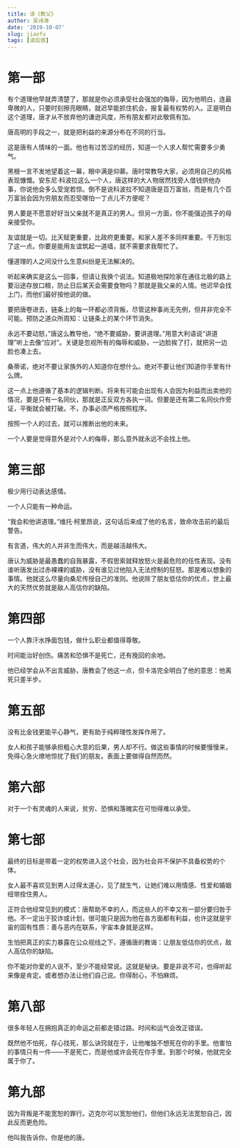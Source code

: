 ```yaml
---
title: 读《教父》
author: 吴诗涛
date: '2019-10-07'
slug: jiaofu
tags: [读后感]
---
```


# 第一部

有个道理他早就弄清楚了，那就是你必须承受社会强加的侮辱，因为他明白，连最卑微的人，只要时刻擦亮眼睛，就迟早能抓住机会，报复最有权势的人。正是明白这个道理，唐才从不放弃他的谦逊风度，所有朋友都对此敬佩有加。

唐高明的手段之一，就是把利益的来源分布在不同的行当。

这是唐有人情味的一面。他也有过苦涩的经历，知道一个人求人帮忙需要多少勇气。

黑根一言不发地望着这一幕，眼中满是仰慕。唐时常教导大家，必须用自己的风格表现慷慨。安东尼·科波拉这么一个人，唐这样的大人物居然找旁人借钱供他办事，你说他会多么受宠若惊。倒不是说科波拉不知道唐是百万富翁，而是有几个百万富翁会因为穷朋友而忍受哪怕一丁点儿不方便呢？

男人要是不愿意好好当父亲就不是真正的男人。但另一方面，你不能强迫孩子的母亲接受你。

友谊就是一切。比天赋更重要，比政府更重要。和家人差不多同样重要。千万别忘了这一点。你要是能用友谊筑起一道墙，就不需要求我帮忙了。

懂道理的人之间没什么生意纠纷是无法解决的。

听起来确实是这么一回事，但请让我换个说法。知道极地探险家在通往北极的路上要沿途存放口粮，防止日后某天会需要食物吗？那就是我父亲的人情。他迟早会找上门，而他们最好按他说的做。

要把唐卷进去，链条上的每一环都必须背叛，尽管这种事尚无先例，但并非完全不可能。预防之道众所周知：让链条上的某个环节消失。

永远不要动怒，”唐这么教导他，“绝不要威胁，要讲道理。”用意大利语说“讲道理”听上去像“应对”。关键是忽视所有的侮辱和威胁，一边脸挨了打，就把另一边脸也凑上去。

桑蒂诺，绝对不要让家族外的人知道你在想什么。绝对不要让他们知道你手里有什么牌。

这一点上他遵循了基本的逻辑判断。将来有可能会出现有人会因为利益而出卖他的情况，要是只有一名同伙，那就是正反双方各执一词。但要是还有第二名同伙作旁证，平衡就会被打破。不，办事必须严格按照程序。

按照一个人的过去，就可以推断出他的未来。

一个人要是觉得意外是对个人的侮辱，那么意外就永远不会找上他。

# 第三部

极少用行动表达感情。

一个人只能有一种命运。

“我会和他讲道理。”维托·柯里昂说，这句话后来成了他的名言，致命攻击前的最后警告。

有言道，伟大的人并非生而伟大，而是越活越伟大。

唐认为威胁是最愚蠢的自我暴露，不假思索就释放怒火是最危险的任性表现。没有谁听唐发出过赤裸裸的威胁，没有谁见过他陷入无法控制的狂怒。那是难以想象的事情。他就这么尽量向桑尼传授自己的准则。他说除了朋友低估你的优点，世上最大的天然优势就是敌人高估你的缺陷。

# 第四部

一个人靠汗水挣面包钱，做什么职业都值得尊敬。

时间能治好创伤。痛苦和恐惧不是死亡，还有挽回的余地。

他已经学会从不出言威胁，唐教会了他这一点，但卡洛完全明白了他的意思：他离死只差半步。

# 第五部

没有比金钱更能平心静气，更有助于纯粹理性发挥作用了。

女人和孩子能够承担粗心大意的后果，男人却不行。做这些事情的时候要慢慢来，免得心急火燎地惊扰了我们的朋友。表面上要做得自然而然。

# 第六部

对于一个有灵魂的人来说，贫穷、恐惧和落魄实在可怕得难以承受。

# 第七部

最终的目标是带着一定的权势进入这个社会，因为社会并不保护不具备权势的个体。

女人最不喜欢见到男人过得太遂心，见了就生气，让她们难以用情感、性爱和婚姻纽带拴住男人。

正符合他经常见到的模式：唐帮助不幸的人，而这些人的不幸又有一部分要归咎于他。不一定出于狡诈或计划，很可能只是因为他在各方面都有利益，也许这就是宇宙的固有性质：善与恶内在联系，宇宙本身就是这样。

生怕把真正的实力暴露在公众视线之下，遵循唐的教诲：让朋友低估你的优点，敌人高估你的缺陷。

你不能对你爱的人说不，至少不能经常说。这就是秘诀。要是非说不可，也得听起来像是肯定。或者想办法让他们自己说。你得耐心，不怕麻烦。

# 第八部

很多年轻人在拥抱真正的命运之前都走错过路。时间和运气会改正错误。

既然他不怕死，存心找死，那么诀窍就在于，让他唯独不想死在你的手里。他害怕的事情只有一件——不是死亡，而是他或许会死在你手里。到那个时候，他就完全属于你了。

# 第九部

因为背叛是不能宽恕的罪行。迈克尔可以宽恕他们，但他们永远无法宽恕自己，因此反而更危险。

他叫我告诉你，你是他的唐。
